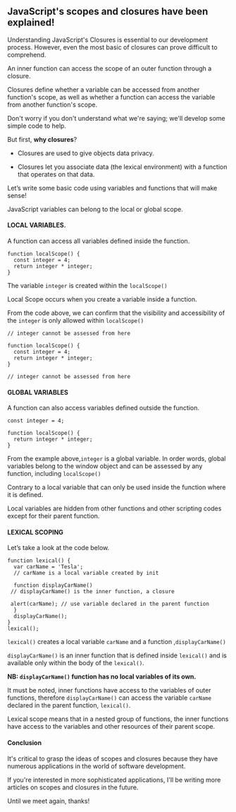 ## JavaScript's scopes and closures have been explained!

Understanding JavaScript's Closures is essential to our development process. However, even the most basic of closures can prove difficult to comprehend.

An inner function can access the scope of an outer function through a closure.

Closures define whether a variable can be accessed from another function's scope, as well as whether a function can access the variable from another function's scope.

Don't worry if you don't understand what we're saying; we'll develop some simple code to help.


But first, **why closures**?  

- Closures are used to give objects data privacy.

- Closures let you associate data (the lexical environment) with a function that operates on that data.


Let’s write some basic code using variables and functions that will make sense!

JavaScript variables can belong to the local or global scope.

####  LOCAL VARIABLES.

A function can access all variables defined inside the function. 

```
function localScope() {
  const integer = 4;
  return integer * integer;
} 
``` 

The variable ```integer``` is created within the ```localScope()```

Local Scope occurs when you create a variable inside a function.

From the code above, we can confirm that the visibility and accessibility of the ```integer```  is only allowed within ```localScope()```

```
// integer cannot be assessed from here

function localScope() {
  const integer = 4;
  return integer * integer;
} 

// integer cannot be assessed from here

``` 

#### GLOBAL VARIABLES

A function can also access variables defined outside the function.

```
const integer = 4;

function localScope() {
  return integer * integer;
}  

```
From the example above,```integer``` is a global variable. In order words, global variables belong to the window object and can be assessed by any function, including ```localScope()```

Contrary to a local variable that can only be used inside the function where it is defined. 

Local variables are hidden from other functions and other scripting codes except for their parent function.

#### LEXICAL SCOPING

Let’s take a look at the code below. 

```
function lexical() {
  var carName = 'Tesla'; 
  // carName is a local variable created by init

  function displayCarName() 
 // displayCarName() is the inner function, a closure

 alert(carName); // use variable declared in the parent function
  }
  displayCarName();
}
lexical();

```

```lexical()``` creates a local variable ```carName``` and a function ,```displayCarName()```


```displayCarName()``` is an inner function that is defined inside ```lexical()``` and is available only within the body of the ```lexical()```. 

**NB: ```displayCarName()``` function has no local variables of its own.**


It must be noted, inner functions have access to the variables of outer functions, therefore ```displayCarName()``` can access the variable ```carName``` declared in the parent function, ```lexical()```.

Lexical scope means that in a nested group of functions, the inner functions have access to the variables and other resources of their parent scope.


#### Conclusion 

It's critical to grasp the ideas of scopes and closures because they have numerous applications in the world of software development.

If you're interested in more sophisticated applications, I'll be writing more articles on scopes and closures in the future.

Until we meet again, thanks!